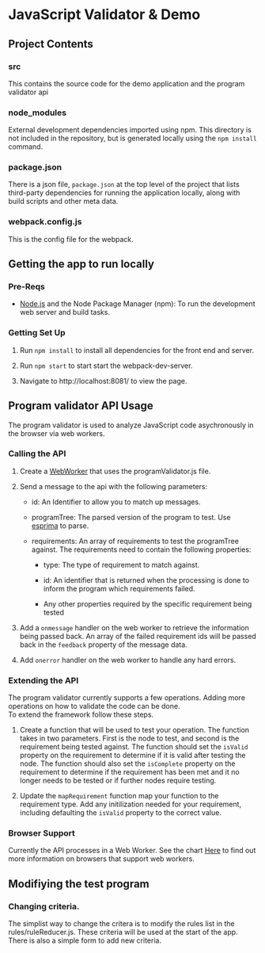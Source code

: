 # JavaScript Validator & Demo

## Project Contents

### src

This contains the source code for the demo application and the program validator api

### node_modules 

External development dependencies imported using npm. This directory is not included in the repository, but is generated locally using the `npm install` command.

### package.json

There is a json file, `package.json` at the top level of the project that lists third-party dependencies for running
the application locally, along with build scripts and other meta data.

### webpack.config.js

This is the config file for the webpack.

## Getting the app to run locally 

### Pre-Reqs

- [Node.js](http://nodejs.org/ "Node.js") and the Node Package Manager (npm): To run the development web server and build tasks.

### Getting Set Up

1. Run `npm install` to install all dependencies for the front end and server. 

3. Run `npm start` to start start the webpack-dev-server.

4. Navigate to http://localhost:8081/ to view the page.

## Program validator API Usage

The program validator is used to analyze JavaScript code asychronously in the browser via web workers.

### Calling the API

1. Create a [WebWorker](https://developer.mozilla.org/en-US/docs/Web/API/Web_Workers_API/Using_web_workers) that uses the programValidator.js file.

2. Send a message to the api with the following parameters: 

    - id: An Identifier to allow you to match up messages.  

    - programTree: The parsed version of the program to test.  Use [esprima](http://esprima.org/) to parse.  

    - requirements: An array of requirements to test the programTree against.  The requirements need to contain the following properties: 

        * type: The type of requirement to match against.  

        * id: An identifier that is returned when the processing is done to inform the program which requirements failed.

        * Any other properties required by the specific requirement being tested

3. Add a `onmessage` handler on the web worker to retrieve the information being passed back.  An array of the failed requirement ids will be passed back in the `feedback` property of the message data.

4. Add `onerror` handler on the web worker to handle any hard errors.  

### Extending the API 

The program validator currently supports a few operations.  Adding more operations on how to validate the code can be done.  
To extend the framework follow these steps.

1. Create a function that will be used to test your operation.  The function takes in two parameters.  First is the node to test, and second is the requirement being tested against.  The function should set the `isValid` property on the requirement to determine if it is valid after testing the node.  The function should also set the `isComplete` property on the requirement to determine if the requirement has been met and it no longer needs to be tested or if further nodes require testing. 

2. Update the `mapRequirement` function map your function to the requirement type.  Add any initilization needed for your requirement, including defaulting the `isValid` property to the correct value.  

### Browser Support

Currently the API processes in a Web Worker.  See the chart [Here](http://caniuse.com/webworkers) to find out more information on browsers that support web workers.

## Modifiying the test program

### Changing criteria.

The simplist way to change the critera is to modify the rules list in the rules/ruleReducer.js.  These criteria will be used at the start of the app.  There is also a simple form to add new criteria.


